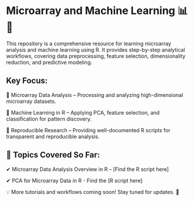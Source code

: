 # Microarray and Machine Learning 📊🤖
This repository is a comprehensive resource for learning microarray analysis and machine learning using R. It provides step-by-step analytical workflows, covering data preprocessing, feature selection, dimensionality reduction, and predictive modeling.

## Key Focus:
   🔹 Microarray Data Analysis – Processing and analyzing high-dimensional microarray datasets.
 
   🔹 Machine Learning in R – Applying PCA, feature selection, and classification for pattern discovery.
 
   🔹 Reproducible Research – Providing well-documented R scripts for transparent and reproducible analysis.

## 📌 Topics Covered So Far:
   ✔ Microarray Data Analysis Overview in R – [Find the R script here]

   ✔ PCA for Microarray Data in R - Find the [R script here]

💡 More tutorials and workflows coming soon! Stay tuned for updates. 🚀
